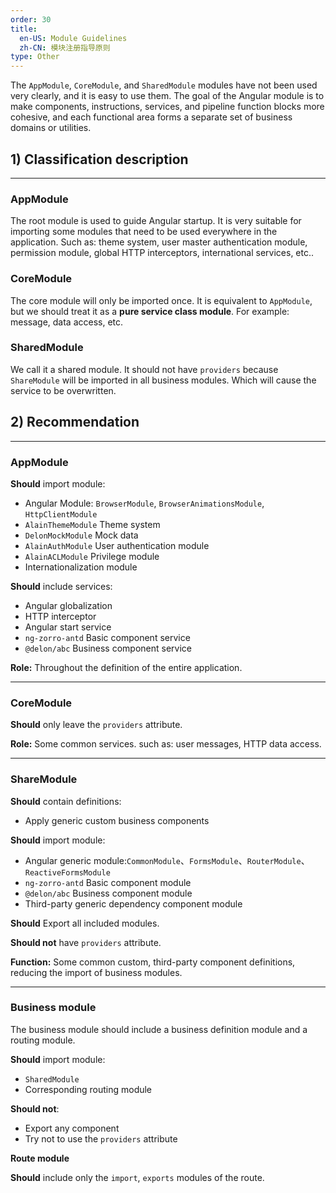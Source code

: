 ```yaml
---
order: 30
title:
  en-US: Module Guidelines
  zh-CN: 模块注册指导原则
type: Other
---
```


The `AppModule`, `CoreModule`, and `SharedModule` modules have not been used very clearly, and it is easy to use them. The goal of the Angular module is to make components, instructions, services, and pipeline function blocks more cohesive, and each functional area forms a separate set of business domains or utilities.

## 1) Classification description

------------

### AppModule

The root module is used to guide Angular startup. It is very suitable for importing some modules that need to be used everywhere in the application. Such as: theme system, user master authentication module, permission module, global HTTP interceptors, international services, etc..

### CoreModule

The core module will only be imported once. It is equivalent to `AppModule`, but we should treat it as a **pure service class module**. For example: message, data access, etc.

### SharedModule

We call it a shared module. It should not have `providers` because `ShareModule` will be imported in all business modules. Which will cause the service to be overwritten.

## 2) Recommendation

------------

### AppModule

**Should** import module:

+ Angular Module: `BrowserModule`, `BrowserAnimationsModule`, `HttpClientModule`
+ `AlainThemeModule` Theme system
+ `DelonMockModule` Mock data
+ `AlainAuthModule` User authentication module
+ `AlainACLModule` Privilege module
+ Internationalization module

**Should** include services:

+ Angular globalization
+ HTTP interceptor
+ Angular start service
+ `ng-zorro-antd` Basic component service
+ `@delon/abc` Business component service

**Role:** Throughout the definition of the entire application.

------------

### CoreModule

**Should** only leave the `providers` attribute.

**Role:** Some common services. such as: user messages, HTTP data access.

------------

### ShareModule

**Should** contain definitions:

+ Apply generic custom business components

**Should** import module:

+ Angular generic module:`CommonModule`、`FormsModule`、`RouterModule`、`ReactiveFormsModule`
+ `ng-zorro-antd` Basic component module
+ `@delon/abc` Business component module
+ Third-party generic dependency component module

**Should** Export all included modules.

**Should not** have `providers` attribute.

**Function:** Some common custom, third-party component definitions, reducing the import of business modules.

------------

### Business module

The business module should include a business definition module and a routing module.

**Should** import module:

+ `SharedModule`
+ Corresponding routing module

**Should not**:

+ Export any component
+ Try not to use the `providers` attribute

**Route module**

**Should** include only the `import`, `exports` modules of the route.
